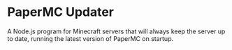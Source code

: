 # PaperMC Updater
A Node.js program for Minecraft servers that will always keep the server up to date, running the latest version of PaperMC on startup.
